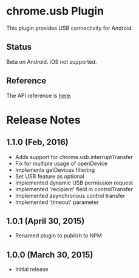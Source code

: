 # chrome.usb Plugin

This plugin provides USB connectivity for Android.

## Status

Beta on Android. iOS not supported.

## Reference

The API reference is [here](https://developer.chrome.com/apps/usb).

# Release Notes

## 1.1.0 (Feb, 2016)
- Adds support for chrome.usb.interruptTransfer
- Fix for multiple usage of openDevice
- Implements getDevices filtering
- Set USB feature as optional
- Implemented dynamic USB permission request
- Implemented 'recipient' field in controlTransfer
- Implemented asynchronous control transfer
- Implemented 'timeout' parameter

## 1.0.1 (April 30, 2015)
- Renamed plugin to pubilsh to NPM

## 1.0.0 (March 30, 2015)
- Initial release
